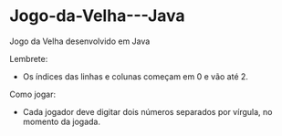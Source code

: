 # Jogo-da-Velha---Java
Jogo da Velha desenvolvido em Java

Lembrete:

- Os índices das linhas e colunas começam em 0 e vão até 2.

Como jogar:

- Cada jogador deve digitar dois números separados por vírgula, no momento da jogada.

